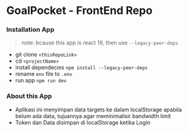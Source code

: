 # GoalPocket - FrontEnd Repo

### Installation App
> note: bcause this app is react 19, then use `--legacy-peer-deps`
- git clone `<thisRepoLink>`
- cd `<projectName>`
- install dependecies `npm install --legacy-peer-deps`
- rename `env` file to `.env`
- run app `npm run dev`

### About this App
- Aplikasi ini menyimpan data targets ke dalam localStorage apabila belum ada data, tujuannya agar meminimalisir bandwidth limit
- Token dan Data disimpan di localStorage ketika Login